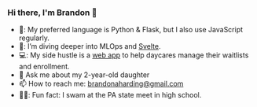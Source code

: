 ### Hi there, I'm Brandon 👋
- 🐍: My preferred language is Python & Flask, but I also use JavaScript regularly. 
- 📖: I’m diving deeper into MLOps and [Svelte](https://svelte.dev/).
- 💻: My side hustle is a [web app](https://www.toddly.app) to help daycares manage their waitlists and enrollment.
- 💬 Ask me about my 2-year-old daughter
- 📫 How to reach me: [brandonaharding@gmail.com](mailto:brandonaharding@gmail.com) 
- 🏊‍♂️: Fun fact: I swam at the PA state meet in high school.
